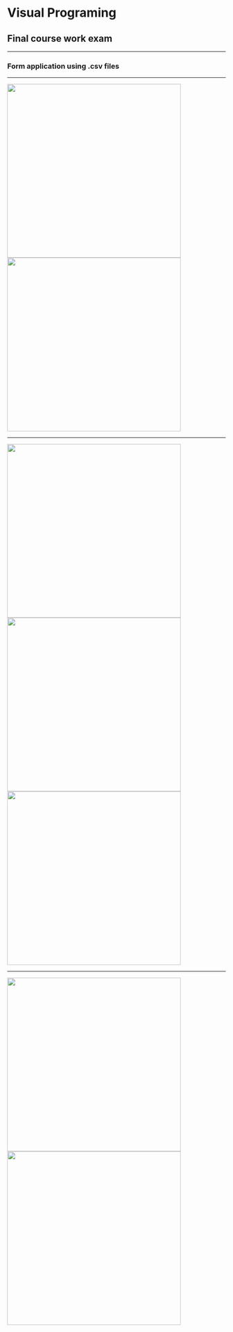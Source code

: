 <h1> Visual Programing </h1>
<h2>Final course work exam</h2>
<hr>
<h3>Form application using .csv files</h3>
<hr>
<div>
<img src=https://user-images.githubusercontent.com/81194285/178593108-57655517-11a3-4022-9bab-0cd374221c06.png width="400" height="400">
<img src=https://user-images.githubusercontent.com/81194285/178593142-50194f41-5c64-42ce-b9b1-013bc23f6e21.png width="400" height="400">
<hr>
<img src=https://user-images.githubusercontent.com/81194285/178593166-3a9e1180-199d-4d2b-9fd5-9826f7b7ffdb.png width="400" height="400">
<img src=https://user-images.githubusercontent.com/81194285/178594147-9b5dac0e-0cf3-4abc-ab0b-468731fed50a.png width="400" height="400">

<img src=https://user-images.githubusercontent.com/81194285/178594453-a829b11d-8776-44e1-a46c-05a7610bcb0a.png width="400" height="400">
<hr>
<img src=https://user-images.githubusercontent.com/81194285/178593332-7bd0efb6-95f5-40b7-b007-b456641c060f.png width="400" height="400">
<img src=https://user-images.githubusercontent.com/81194285/178593363-dec8b897-3288-45c6-afad-ff88b4e26079.png width="400" height="400">
  </div>
